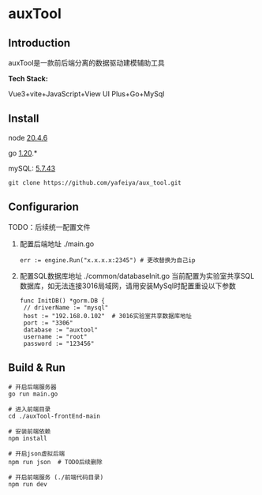 # auxTool

## Introduction

auxTool是一款前后端分离的数据驱动建模辅助工具

**Tech Stack:**

Vue3+vite+JavaScript+View UI Plus+Go+MySql

## Install

node [20.4.6](https://nodejs.cn/download/)

go [1.20](https://go.dev/dl/).*

mySQL: [5.7.43](https://dev.mysql.com/downloads/installer/)

```
git clone https://github.com/yafeiya/aux_tool.git
```

## Configurarion

TODO：后续统一配置文件

1. 配置后端地址
   ./main.go

   ```
   err := engine.Run("x.x.x.x:2345") # 更改替换为自己ip
   ```
2. 配置SQL数据库地址
   ./common/databaseInit.go
   当前配置为实验室共享SQL数据库，如无法连接3016局域网，请用安装MySql时配置重设以下参数

   ```
   func InitDB() *gorm.DB {
   	// driverName := "mysql"
   	host := "192.168.0.102"  # 3016实验室共享数据库地址
   	port := "3306"
   	database := "auxtool"
   	username := "root"
   	password := "123456"
   ```

## Build & Run

```
# 开启后端服务器
go run main.go

# 进入前端目录
cd ./auxTool-frontEnd-main

# 安装前端依赖
npm install

# 开启json虚拟后端
npm run json  # TODO后续删除

# 开启前端服务 (./前端代码目录)
npm run dev

```

